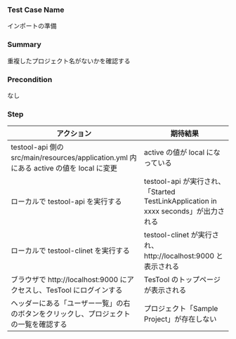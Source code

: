 ### Test Case Name
インポートの準備

### Summary
重複したプロジェクト名がないかを確認する

### Precondition
なし

### Step
|  アクション |  期待結果  |
| ---- | ---- |
|  testool-api 側の src/main/resources/application.yml 内にある active の値を local に変更  |  active の値が local になっている  |
|  ローカルで testool-api を実行する  |  testool-api が実行され、「Started TestLinkApplication in xxxx seconds」が出力される  |
|  ローカルで testool-clinet を実行する  |  testool-clinet が実行され、http://localhost:9000 と表示される  |
|  ブラウザで http://localhost:9000 にアクセスし、TesTool にログインする  |  TesTool のトップページが表示される  |
|  ヘッダーにある「ユーザー一覧」の右のボタンをクリックし、プロジェクトの一覧を確認する  |  プロジェクト「Sample Project」が存在しない  |
